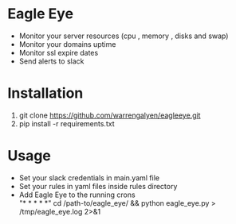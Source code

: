 # Eagle Eye
- Monitor your server resources (cpu , memory , disks and swap)<br/>
- Monitor your domains uptime<br/> 
- Monitor ssl expire dates<br/>
- Send alerts to slack<br/>

# Installation
1. git clone https://github.com/warrengalyen/eagleeye.git
2. pip install -r requirements.txt

# Usage
- Set your slack credentials in main.yaml file<br/>
- Set your rules in yaml files inside rules directory<br/>
- Add Eagle Eye to the running crons<br/>
"* * * * *" cd /path-to/eagle_eye/ && python eagle_eye.py > /tmp/eagle_eye.log 2>&1